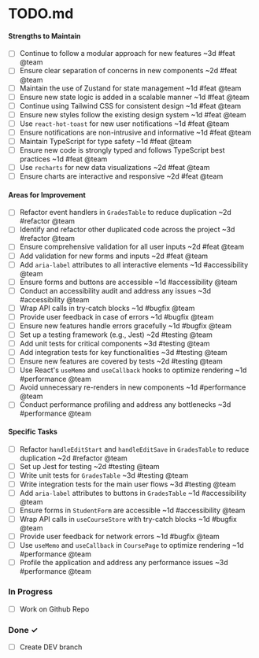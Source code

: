 # TODO.md

#### Strengths to Maintain

- [ ] Continue to follow a modular approach for new features ~3d #feat @team
- [ ] Ensure clear separation of concerns in new components ~2d #feat @team
- [ ] Maintain the use of Zustand for state management ~1d #feat @team
- [ ] Ensure new state logic is added in a scalable manner ~1d #feat @team
- [ ] Continue using Tailwind CSS for consistent design ~1d #feat @team
- [ ] Ensure new styles follow the existing design system ~1d #feat @team
- [ ] Use `react-hot-toast` for new user notifications ~1d #feat @team
- [ ] Ensure notifications are non-intrusive and informative ~1d #feat @team
- [ ] Maintain TypeScript for type safety ~1d #feat @team
- [ ] Ensure new code is strongly typed and follows TypeScript best practices ~1d #feat @team
- [ ] Use `recharts` for new data visualizations ~2d #feat @team
- [ ] Ensure charts are interactive and responsive ~2d #feat @team

#### Areas for Improvement

- [ ] Refactor event handlers in `GradesTable` to reduce duplication ~2d #refactor @team
- [ ] Identify and refactor other duplicated code across the project ~3d #refactor @team
- [ ] Ensure comprehensive validation for all user inputs ~2d #feat @team
- [ ] Add validation for new forms and inputs ~2d #feat @team
- [ ] Add `aria-label` attributes to all interactive elements ~1d #accessibility @team
- [ ] Ensure forms and buttons are accessible ~1d #accessibility @team
- [ ] Conduct an accessibility audit and address any issues ~3d #accessibility @team
- [ ] Wrap API calls in try-catch blocks ~1d #bugfix @team
- [ ] Provide user feedback in case of errors ~1d #bugfix @team
- [ ] Ensure new features handle errors gracefully ~1d #bugfix @team
- [ ] Set up a testing framework (e.g., Jest) ~2d #testing @team
- [ ] Add unit tests for critical components ~3d #testing @team
- [ ] Add integration tests for key functionalities ~3d #testing @team
- [ ] Ensure new features are covered by tests ~2d #testing @team
- [ ] Use React's `useMemo` and `useCallback` hooks to optimize rendering ~1d #performance @team
- [ ] Avoid unnecessary re-renders in new components ~1d #performance @team
- [ ] Conduct performance profiling and address any bottlenecks ~3d #performance @team

#### Specific Tasks

- [ ] Refactor `handleEditStart` and `handleEditSave` in `GradesTable` to reduce duplication ~2d #refactor @team
- [ ] Set up Jest for testing ~2d #testing @team
- [ ] Write unit tests for `GradesTable` ~3d #testing @team
- [ ] Write integration tests for the main user flows ~3d #testing @team
- [ ] Add `aria-label` attributes to buttons in `GradesTable` ~1d #accessibility @team
- [ ] Ensure forms in `StudentForm` are accessible ~1d #accessibility @team
- [ ] Wrap API calls in `useCourseStore` with try-catch blocks ~1d #bugfix @team
- [ ] Provide user feedback for network errors ~1d #bugfix @team
- [ ] Use `useMemo` and `useCallback` in `CoursePage` to optimize rendering ~1d #performance @team
- [ ] Profile the application and address any performance issues ~3d #performance @team

### In Progress

- [ ] Work on Github Repo

### Done ✓

- [ ] Create DEV branch
